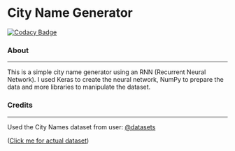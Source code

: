# City Name Generator

[![Codacy Badge](https://api.codacy.com/project/badge/Grade/808164f64fd646c18f0f562f5e89f9cb)](https://app.codacy.com/manual/elementzprojects/CityNameGenerator?utm_source=github.com&utm_medium=referral&utm_content=elementzprojects/CityNameGenerator&utm_campaign=Badge_Grade_Dashboard)

### About
***
This is a simple city name generator using an RNN (Recurrent Neural Network). I used Keras to create the neural network, NumPy to prepare the data and more libraries to manipulate the dataset.

### Credits
***
Used the City Names dataset from user: [@datasets](https://github.com/datasets)

([Click me for actual dataset](https://github.com/datasets/world-cities/blob/master/data/world-cities.csv))
